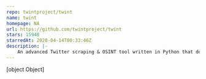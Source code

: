 ```yaml
---
repo: twintproject/twint
name: twint
homepage: NA
url: https://github.com/twintproject/twint
stars: 15948
starredAt: 2020-04-14T00:33:46Z
description: |-
    An advanced Twitter scraping & OSINT tool written in Python that doesn't use Twitter's API, allowing you to scrape a user's followers, following, Tweets and more while evading most API limitations.
---
```


[object Object]
